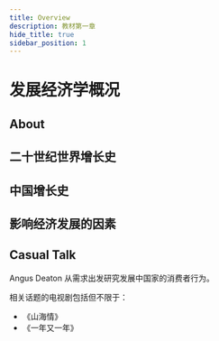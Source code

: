 ```yaml
---
title: Overview
description: 教材第一章
hide_title: true
sidebar_position: 1
---
```


# 发展经济学概况

## About

## 二十世纪世界增长史

## 中国增长史

## 影响经济发展的因素




## Casual Talk

Angus Deaton 从需求出发研究发展中国家的消费者行为。

相关话题的电视剧包括但不限于：
- 《山海情》
- 《一年又一年》